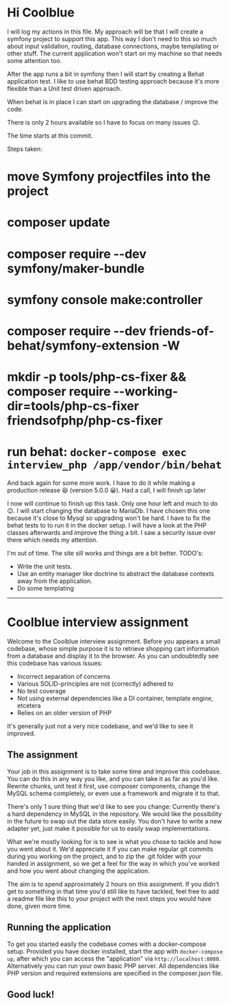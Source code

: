 # Hi Coolblue

I will log my actions in this file. My approach will be that I will create a symfony project to support this app. 
This way I don't need to this so much about input validation, routing, database connections, maybe templating or other stuff. 
The current application won't start on my machine so that needs some attention too.

After the app runs a bit in symfony then I will start by creating a Behat application test. I like to use behat BDD testing 
approach because it's more flexible than a Unit test driven approach.   

When behat is in place I can start on upgrading the database / improve the code.

There is only 2 hours available so I have to focus on many issues 😉.

The time starts at this commit.

Steps taken:
# move Symfony projectfiles into the project
# composer update
# composer require --dev symfony/maker-bundle
# symfony console make:controller
# composer require --dev friends-of-behat/symfony-extension -W
# mkdir -p tools/php-cs-fixer && composer require --working-dir=tools/php-cs-fixer friendsofphp/php-cs-fixer
# run behat: `docker-compose exec interview_php /app/vendor/bin/behat`

And back again for some more work. I have to do it while making a production release 😆 (version 5.0.0 😀). 
Had a call, I will finish up later

I now will continue to finish up this task. Only one hour left and much to do 😉. I will start changing the database to MariaDb. 
I have chosen this one because it's close to Mysql so upgrading won't be hard. I have to fix the behat tests to to run it in the docker setup.
I will have a look at the PHP classes afterwards and improve the thing a bit. I saw a security issue over there which needs my attention.

I'm out of time. The site sill works and things are a bit better. 
TODO's: 
- Write the unit tests.
- Use an entity manager like doctrine to abstract the database contexts away from the application.
- Do some templating

------------

# Coolblue interview assignment

Welcome to the Coolblue interview assignment. 
Before you appears a small codebase, whose simple purpose it is to retrieve shopping cart information from a database and display it to the browser. As you can undoubtedly see this codebase has various issues:

* Incorrect separation of concerns
* Various SOLID-principles are not (correctly) adhered to
* No test coverage
* Not using external dependencies like a DI container, template engine, etcetera
* Relies on an older version of PHP

It's generally just not a very nice codebase, and we'd like to see it improved.

## The assignment

Your job in this assignment is to take some time and improve this codebase. You can do this in any way you like, and you can take it as far as you'd like. Rewrite chunks, unit test it first, use composer components, change the MySQL schema completely, or even use a framework and migrate it to that.

There's only 1 sure thing that we'd like to see you change: Currently there's a hard dependency in MySQL in the repository. We would like the possibility in the future to swap out the data store easily. You don't have to write a new adapter yet, just make it possible for us to easily swap implementations.

What we're mostly looking for is to see is what you chose to tackle and how you went about it. We'd appreciate it if you can make regular git commits during you working on the project, and to zip the .git folder with your handed in assignment, so we get a feel for the way in which you've worked and how you went about changing the application.

The aim is to spend approximately 2 hours on this assignment. If you didn't get to something in that time you'd still like to have tackled, feel free to add a readme file like this to your project with the next steps you would have done, given more time.

## Running the application
To get you started easily the codebase comes with a docker-compose setup. Provided you have docker installed, start the app with `docker-compose up`, after which you can access the "application" via `http://localhost:8080`. Alternatively you can run your own basic PHP server. All dependencies like PHP version and required extensions are specified in the composer.json file.

## Good luck!
